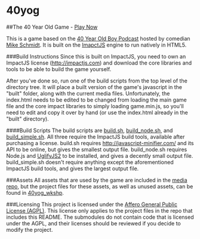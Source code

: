 40yog
=====
##The 40 Year Old Game - [Play Now](http://40yog.manic-studios.com)

This is a game based on the [40 Year Old Boy Podcast](http://www.mikeschmidtcomedy.com/podcast) hosted by comedian [Mike Schmidt](http://www.mikeschmidtcomedy.com).  It is built on the [ImapctJS](http://impactjs.com) engine to run natively in HTML5.

###Build Instructions
Since this is built on ImpactJS, you need to own an ImpactJS license (http://impactjs.com) and download the core libraries and tools to be able to build the game yourself.

After you've done so, run one of the build scripts from the top level of the directory tree.  It will place a built version of the game's javascript in the "built" folder, along with the current media files.  Unfortunately, the index.html needs to be edited to be changed from loading the main game file and the core impact libraries to simply loading game.min.js, so you'll need to edit and copy it over by hand (or use the index.html already in the "built" directory).

####Build Scripts
The build scripts are [build.sh](build.sh), [build_node.sh](build_node.sh), and [build_simple.sh](build_simple.sh).  All three require the ImpactJS build tools, available after purchasing a license.  build.sh requires http://javascript-minifier.com/ and its API to be online, but gives the smallest output file.  build_node.sh requires Node.js and [UglifyJS2](https://github.com/mishoo/UglifyJS2) to be installed, and gives a decently small output file.  build_simple.sh doesn't require anything except the aforementioned ImpactJS build tools, and gives the largest output file.

###Assets
All assets that are used by the game are included in the [media repo](https://github.com/Manic0892/40yog_media), but the project files for these assets, as well as unused assets, can be found in [40yog_wkshp](https://github.com/Manic0892/40yog_wkshp).

###Licensing
This project is licensed under the [Affero General Public License (AGPL)](http://www.gnu.org/licenses/agpl-3.0.html).  This license only applies to the project files in the repo that includes this README.  The submodules do not contain code that is licensed under the AGPL, and their licenses should be reviewed if you decide to modify the project.